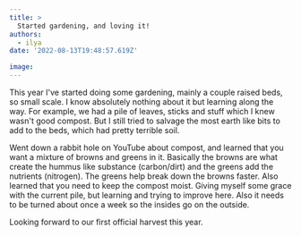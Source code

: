 ```yaml
---
title: >
  Started gardening, and loving it!
authors:
  - ilya
date: '2022-08-13T19:48:57.619Z'

image: 
---
```

This year I've started doing some gardening, mainly a couple raised beds, so small scale. I know absolutely nothing about it but learning along the way.
For example, we had a pile of leaves, sticks and stuff which I knew wasn't good compost. But I still tried to salvage the most earth like bits to add to the beds, which had pretty terrible soil.

Went down a rabbit hole on YouTube about compost, and learned that you want a mixture of browns and greens in it. Basically the browns are what create the hummus like substance (carbon/dirt) and the greens add the nutrients (nitrogen). The greens help break down the browns faster. Also learned that you need to keep the compost moist. Giving myself some grace with the current pile, but learning and trying to improve here. Also it needs to be turned about once a week so the insides go on the outside.

Looking forward to our first official harvest this year.
    